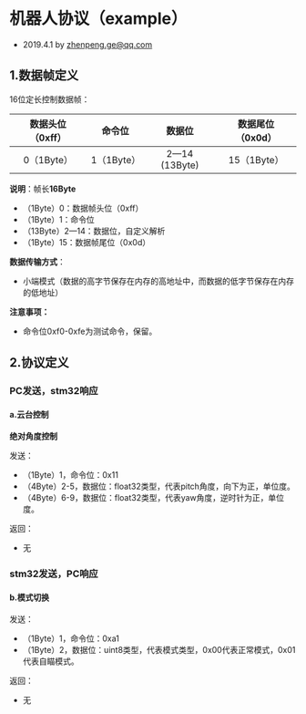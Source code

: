 # 机器人协议（example）

* 2019.4.1 by  zhenpeng.ge@qq.com

## 1.数据帧定义

16位定长控制数据帧：

| 数据头位（0xff） |   命令位   |    数据位     | 数据尾位（0x0d） |
| :--------------: | :--------: | :-----------: | :--------------: |
|    0（1Byte）    | 1（1Byte） | 2—14 (13Byte) |   15（1Byte）    |

**说明**：帧长**16Byte**

- （1Byte）0：数据帧头位（0xff）
- （1Byte）1：命令位
- （13Byte）2—14：数据位，自定义解析
- （1Byte）15：数据帧尾位（0x0d）

**数据传输方式**：

- 小端模式（数据的高字节保存在内存的高地址中，而数据的低字节保存在内存的低地址）

**注意事项：**

* 命令位0xf0-0xfe为测试命令，保留。

## 2.协议定义

### PC发送，stm32响应

#### a.云台控制

**绝对角度控制**

发送：

- （1Byte）1，命令位：0x11
- （4Byte）2-5，数据位：float32类型，代表pitch角度，向下为正，单位度。
- （4Byte）6-9，数据位：float32类型，代表yaw角度，逆时针为正，单位度。

返回：

- 无

### stm32发送，PC响应

#### b.模式切换

发送：

- （1Byte）1，命令位：0xa1
- （1Byte）2，数据位：uint8类型，代表模式类型，0x00代表正常模式，0x01代表自瞄模式。

返回：

- 无


